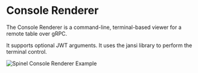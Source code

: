 # Console Renderer

The Console Renderer is a command-line, terminal-based viewer for a remote table over gRPC.

It supports optional JWT arguments. It uses the jansi library to perform the terminal control.

![Spinel Console Renderer Example](https://bytefacets.github.io/site/assets/images/console-example.gif)

